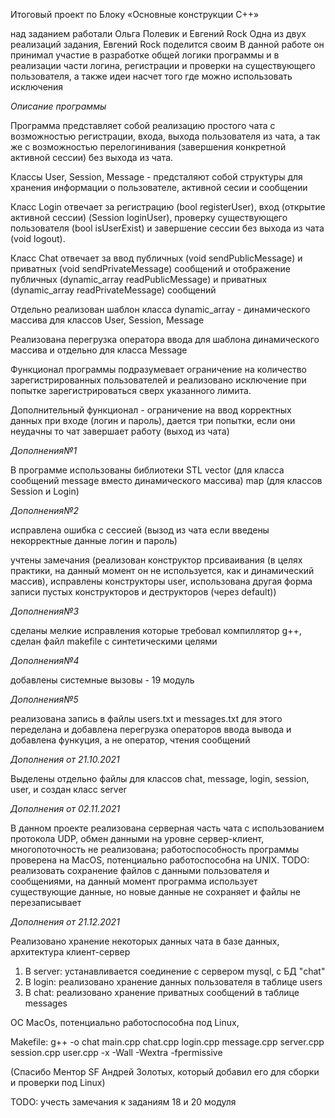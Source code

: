 Итоговый проект по Блоку «Основные конструкции C++»

над заданием работали  Ольга Полевик и Евгений Rock
Одна из двух реализаций задания, Евгений Rock поделится своим 
В данной работе он принимал участие в разработке общей логики программы и в реализации части логина, регистрации и проверки на существующего пользователя, а также идеи насчет того где можно использовать исключения

*Описание программы*

Программа представляет собой реализацию простого чата с возможностью регистрации, входа, выхода пользователя из чата, а так же с возможностью перелогинивания (завершения конкретной активной сессии) без выхода из чата. 

Классы User, Session, Message - предсталяют собой структуры для хранения информации о пользователе, активной сесии и сообщении

Класс Login отвечает за регистрацию (bool registerUser), вход (открытие активной сессии) (Session loginUser),  проверку существующего пользователя (bool isUserExist) и завершение сессии без выхода из чата (void logout).  

Класс Chat отвечает за ввод публичных (void sendPublicMessage) и приватных (void sendPrivateMessage) сообщений и отображение публичных (dynamic_array<Message> readPublicMessage) и приватных (dynamic_array<Message> readPrivateMessage) сообщений

Отдельно реализован шаблон класса dynamic_array - динамического массива для классов User, Session, Message

Реализована перегрузка оператора ввода для шаблона динамического массива и отдельно для класса Message

Функционал программы подразумевает ограничение на количество зарегистрированных пользователей и реализовано исключение при попытке зарегистрироваться сверх указанного лимита.

Дополнительный функционал - ограничение на ввод корректных данных при входе (логин и пароль), дается три попытки, если они неудачны то чат завершает работу (выход из чата)

*Дополнения№1*

В программе использованы библиотеки STL 
vector (для класса сообщений message вместо динамического массива)
map (для классов Session и Login)

*Дополнения№2*

исправлена ошибка с сессией (вызод из чата если введены некорректные данные логин и пароль)

учтены замечания (реализован конструктор прсиваивания (в целях практики, на данный момент он не используется, как и динамический массив), исправлены конструкторы user, использована другая форма записи пустых конструкторов и деструкторов (через default))

*Дополнения№3*

сделаны мелкие исправления которые требовал компиллятор g++, сделан файл makefile с синтетическими целями

*Дополнения№4*

добавлены системные вызовы - 19 модуль

*Дополнения№5*

реализована запись в файлы users.txt и messages.txt
для этого переделана и добавлена перегрузка операторов ввода вывода и добавлена функуция, а не оператор, чтения сообщений
 
 *Дополнения от 21.10.2021*
 
 Выделены отдельно файлы для классов chat, message, login, session, user, и создан класс server
 
 *Дополнения от 02.11.2021*
 
В данном проекте реализована серверная часть чата с использованием протокола UDP, обмен данными на уровне сервер-клиент, многопоточность не реализована; работоспособность программы проверена на MacOS, потенциально работоспособна на UNIX. 
TODO: реализовать сохранение файлов с данными пользователя и сообщениями, на данный момент программа использует существующие данные, но новые данные не сохраняет и файлы не перезаписывает

 *Дополнения от 21.12.2021*
 
 Реализовано хранение некоторых данных чата в базе данных, архитектура клиент-сервер
 1. В server: устанавливается соединение с сервером mysql, с БД "chat"
 2. В login: реализовано хранение данных пользователя в таблице users
 3. В chat: реализовано хранение приватных сообщений в таблице messages
 
 OC MacOs, потенциально работоспособна под Linux,
 
 Makefile:
 g++ -o chat main.cpp chat.cpp login.cpp message.cpp server.cpp session.cpp user.cpp -x -Wall -Wextra -fpermissive

(Спасибо Ментор SF Андрей Золотых, который добавил его для сборки и проверки под Linux) 
 
 TODO: учесть замечания к заданиям 18 и 20 модуля
 
